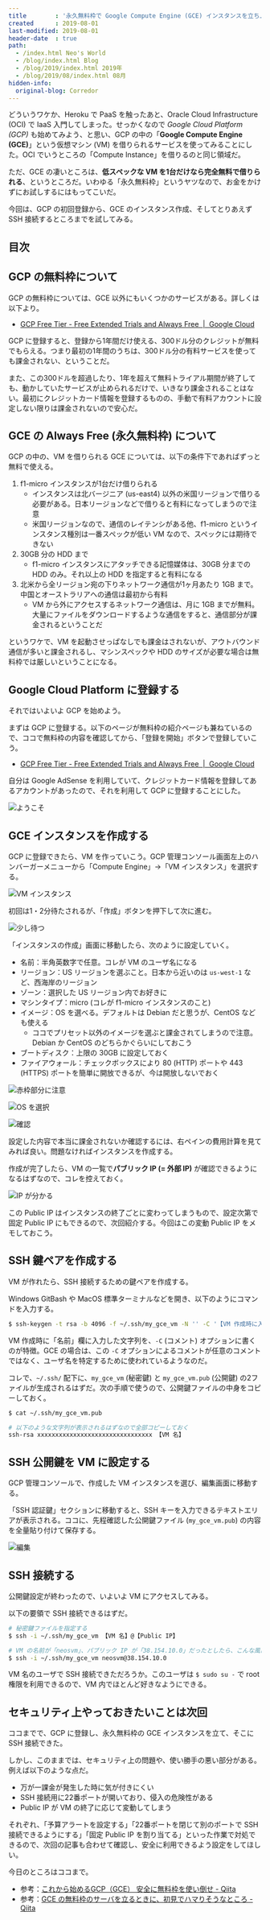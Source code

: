 ```yaml
---
title        : '永久無料枠で Google Compute Engine (GCE) インスタンスを立ち上げる : その1'
created      : 2019-08-01
last-modified: 2019-08-01
header-date  : true
path:
  - /index.html Neo's World
  - /blog/index.html Blog
  - /blog/2019/index.html 2019年
  - /blog/2019/08/index.html 08月
hidden-info:
  original-blog: Corredor
---
```


どういうワケか、Heroku で PaaS を触ったあと、Oracle Cloud Infrastructure (OCI) で IaaS 入門してしまった。せっかくなので _Google Cloud Platform (GCP)_ も始めてみよう、と思い、GCP の中の「**Google Compute Engine (GCE)**」という仮想マシン (VM) を借りられるサービスを使ってみることにした。OCI でいうところの「Compute Instance」を借りるのと同じ領域だ。

ただ、GCE の凄いところは、**低スペックな VM を1台だけなら完全無料で借りられる**、というところだ。いわゆる「永久無料枠」というヤツなので、お金をかけずにお試しするにはもってこいだ。

今回は、GCP の初回登録から、GCE のインスタンス作成、そしてとりあえず SSH 接続するところまでを試してみる。

## 目次

## GCP の無料枠について

GCP の無料枠については、GCE 以外にもいくつかのサービスがある。詳しくは以下より。

- [GCP Free Tier - Free Extended Trials and Always Free  |  Google Cloud](https://cloud.google.com/free/)

GCP に登録すると、登録から1年間だけ使える、300ドル分のクレジットが無料でもらえる。つまり最初の1年間のうちは、300ドル分の有料サービスを使っても課金されない、ということだ。

また、この300ドルを超過したり、1年を超えて無料トライアル期間が終了しても、動かしていたサービスが止められるだけで、いきなり課金されることはない。最初にクレジットカード情報を登録するものの、手動で有料アカウントに設定しない限りは課金されないので安心だ。

## GCE の Always Free (永久無料枠) について

GCP の中の、VM を借りられる GCE については、以下の条件下であればずっと無料で使える。

1. f1-micro インスタンスが1台だけ借りられる
    - インスタンスは北バージニア (us-east4) 以外の米国リージョンで借りる必要がある。日本リージョンなどで借りると有料になってしまうので注意
    - 米国リージョンなので、通信のレイテンシがある他、f1-micro というインスタンス種別は一番スペックが低い VM なので、スペックには期待できない
2. 30GB 分の HDD まで
    - f1-micro インスタンスにアタッチできる記憶媒体は、30GB 分までの HDD のみ。それ以上の HDD を指定すると有料になる
3. 北米から全リージョン宛の下りネットワーク通信が1ヶ月あたり 1GB まで。中国とオーストラリアへの通信は最初から有料
    - VM から外にアクセスするネットワーク通信は、月に 1GB までが無料。大量にファイルをダウンロードするような通信をすると、通信部分が課金されるということだ

というワケで、VM を起動させっぱなしでも課金はされないが、アウトバウンド通信が多いと課金されるし、マシンスペックや HDD のサイズが必要な場合は無料枠では厳しいということになる。

## Google Cloud Platform に登録する

それではいよいよ GCP を始めよう。

まずは GCP に登録する。以下のページが無料枠の紹介ページも兼ねているので、ココで無料枠の内容を確認してから、「登録を開始」ボタンで登録していこう。

- [GCP Free Tier - Free Extended Trials and Always Free  |  Google Cloud](https://cloud.google.com/free/)

自分は Google AdSense を利用していて、クレジットカード情報を登録してあるアカウントがあったので、それを利用して GCP に登録することにした。

![ようこそ](01-01-07.png)

## GCE インスタンスを作成する

GCP に登録できたら、VM を作っていこう。GCP 管理コンソール画面左上のハンバーガーメニューから「Compute Engine」→「VM インスタンス」を選択する。

![VM インスタンス](01-01-05.png)

初回は1・2分待たされるが、「作成」ボタンを押下して次に進む。

![少し待つ](01-01-04.png)

「インスタンスの作成」画面に移動したら、次のように設定していく。

- 名前：半角英数字で任意。コレが VM のユーザ名になる
- リージョン：US リージョンを選ぶこと。日本から近いのは `us-west-1` など、西海岸のリージョン
- ゾーン：選択した US リージョン内でお好きに
- マシンタイプ：micro (コレが f1-micro インスタンスのこと)
- イメージ：OS を選べる。デフォルトは Debian だと思うが、CentOS なども使える
  - ココでプリセット以外のイメージを選ぶと課金されてしまうので注意。Debian か CentOS のどちらかぐらいにしておこう
- ブートディスク：上限の 30GB に設定しておく
- ファイアウォール：チェックボックスにより 80 (HTTP) ポートや 443 (HTTPS) ポートを簡単に開放できるが、今は開放しないでおく

![赤枠部分に注意](01-01-03.png)

![OS を選択](01-01-02.png)

![確認](01-01-01.png)

設定した内容で本当に課金されないか確認するには、右ペインの費用計算を見てみれば良い。問題なければインスタンスを作成する。

作成が完了したら、VM の一覧で**パブリック IP (= 外部 IP)** が確認できるようになるはずなので、コレを控えておく。

![IP が分かる](01-01-06.png)

この Public IP はインスタンスの終了ごとに変わってしまうもので、設定次第で固定 Public IP にもできるので、次回紹介する。今回はこの変動 Public IP をメモしておこう。

## SSH 鍵ペアを作成する

VM が作れたら、SSH 接続するための鍵ペアを作成する。

Windows GitBash や MacOS 標準ターミナルなどを開き、以下のようにコマンドを入力する。

```bash
$ ssh-keygen -t rsa -b 4096 -f ~/.ssh/my_gce_vm -N '' -C '【VM 作成時に入力した「名前」】'
```

VM 作成時に「名前」欄に入力した文字列を、`-C` (コメント) オプションに書くのが特徴。GCE の場合は、この `-C` オプションによるコメントが任意のコメントではなく、ユーザ名を特定するために使われているようなのだ。

コレで、`~/.ssh/` 配下に、`my_gce_vm` (秘密鍵) と `my_gce_vm.pub` (公開鍵) の2ファイルが生成されるはずだ。次の手順で使うので、公開鍵ファイルの中身をコピーしておく。

```bash
$ cat ~/.ssh/my_gce_vm.pub

# 以下のような文字列が表示されるはずなので全部コピーしておく
ssh-rsa xxxxxxxxxxxxxxxxxxxxxxxxxxxxxxxx 【VM 名】
```

## SSH 公開鍵を VM に設定する

GCP 管理コンソールで、作成した VM インスタンスを選び、編集画面に移動する。

「SSH 認証鍵」セクションに移動すると、SSH キーを入力できるテキストエリアが表示される。ココに、先程確認した公開鍵ファイル (`my_gce_vm.pub`) の内容を全量貼り付けて保存する。

![編集](01-01-08.png)

## SSH 接続する

公開鍵設定が終わったので、いよいよ VM にアクセスしてみる。

以下の要領で SSH 接続できるはずだ。

```bash
# 秘密鍵ファイルを指定する
$ ssh -i ~/.ssh/my_gce_vm 【VM 名】@【Public IP】

# VM の名前が「neosvm」、パブリック IP が「38.154.10.0」だったとしたら、こんな風になる
$ ssh -i ~/.ssh/my_gce_vm neosvm@38.154.10.0
```

VM 名のユーザで SSH 接続できただろうか。このユーザは `$ sudo su -` で root 権限を利用できるので、VM 内でほとんど好きなようにできる。

## セキュリティ上やっておきたいことは次回

ココまでで、GCP に登録し、永久無料枠の GCE インスタンスを立て、そこに SSH 接続できた。

しかし、このままでは、セキュリティ上の問題や、使い勝手の悪い部分がある。例えば以下のような点だ。

- 万が一課金が発生した時に気が付きにくい
- SSH 接続用に22番ポートが開いており、侵入の危険性がある
- Public IP が VM の終了に応じて変動してしまう

それぞれ、「予算アラートを設定する」「22番ポートを閉じて別のポートで SSH 接続できるようにする」「固定 Public IP を割り当てる」といった作業で対処できるので、次回の記事も合わせて確認し、安全に利用できるよう設定をしてほしい。

今日のところはココまで。

- 参考：[これから始めるGCP（GCE） 安全に無料枠を使い倒せ - Qiita](https://qiita.com/Brutus/items/22dfd31a681b67837a74)
- 参考：[GCE の無料枠のサーバを立るときに、初見でハマりそうなところ - Qiita](https://qiita.com/ndxbn/items/7ef0a96e409a5b5837bd)
